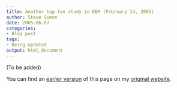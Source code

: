 ```yaml
---
title: Another top ten study in EBM (February 14, 2005)
author: Steve Simon
date: 2005-06-07
categories:
- Blog post
tags:
- Being updated
output: html_document
---
```


(To be added)

<!---More--->

You can find an [earlier version][sim1] of this page on my [original website][sim2].


[sim1]: http://www.pmean.com/05/TenStudiesA.html
[sim2]: http://www.pmean.com/original_site.html
